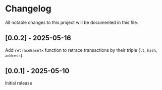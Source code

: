 # Changelog

All notable changes to this project will be documented in this file.

## [0.0.2] - 2025-05-16

Add `retraceBaseTx` function to retrace transactions by their triple (`lt`, `hash`, `address`).

## [0.0.1] - 2025-05-10

Initial release
